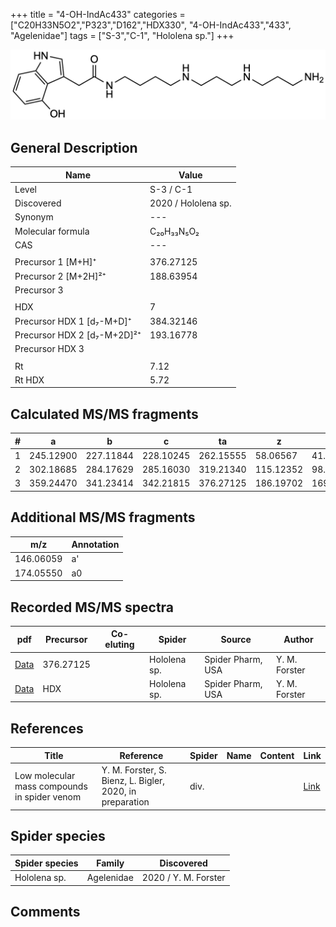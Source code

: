 +++
title = "4-OH-IndAc433"
categories = ["C20H33N5O2","P323","D162","HDX330",
"4-OH-IndAc433","433",
"Agelenidae"]
tags = ["S-3","C-1",
"Hololena sp."]
+++

![](/img/4-OH-IndAc433.png)

## General Description

| Name                       | Value              |
|----------------------------|--------------------|
| Level                      | S-3 / C-1          |
| Discovered                 | 2020 / Hololena sp. |
| Synonym                    | ---                |
| Molecular formula          | C₂₀H₃₃N₅O₂                   |
| CAS                        | ---                |
|                            |                    |
| Precursor 1 [M+H]⁺          | 376.27125          |
| Precursor 2 [M+2H]²⁺        | 188.63954          |
| Precursor 3                 |                    |
|                             |                    |
| HDX                         | 7                  |
| Precursor HDX 1 [d₇-M+D]⁺   | 384.32146          |
| Precursor HDX 2 [d₇-M+2D]²⁺ | 193.16778          |
| Precursor HDX 3             |                    |
|                            |                    |
| Rt                         | 7.12                   |
| Rt HDX                     | 5.72                   |

## Calculated MS/MS fragments

| # | a         | b         | c         | ta        | z         | y         | tz        |
|---|-----------|-----------|-----------|-----------|-----------|-----------|-----------|
| 1 | 245.12900 | 227.11844 | 228.10245 | 262.15555 | 58.06567 | 41.03912 | 75.09222 |
| 2 | 302.18685 | 284.17629 | 285.16030 | 319.21340 | 115.12352 | 98.09697 | 132.15007 |
| 3 | 359.24470 | 341.23414 | 342.21815 | 376.27125 | 186.19702 | 169.17047 | 203.22357 |

## Additional MS/MS fragments

| m/z | Annotation |
|-----|------------|
| 146.06059    | a'   |
| 174.05550    | a0   |

## Recorded MS/MS spectra

| pdf                                             | Precursor | Co-eluting | Spider      | Source                       | Author        |
|-------------------------------------------------|-----------|------------|-------------|------------------------------|---------------|
| [Data](/pdf/Hololena-sp/376_4-OH-IndAc433_Ho-sp.pdf) | 376.27125 |           | Hololena sp. | Spider Pharm, USA | Y. M. Forster |
| [Data](/pdf/Hololena-sp/376_4-OH-IndAc433_Ho-sp_HDX.pdf) | HDX |           | Hololena sp. | Spider Pharm, USA | Y. M. Forster |


## References

| Title | Reference | Spider | Name | Content | Link |
|-------|-----------|--------|------|---------|------|
| Low molecular mass compounds in spider venom      | Y. M. Forster, S. Bienz, L. Bigler, 2020, in preparation          | div.       |   |   | [Link](unknown) |

## Spider species

| Spider species     | Family     | Discovered           |
|--------------------|------------|----------------------|
| Hololena sp.       | Agelenidae | 2020 / Y. M. Forster |


## Comments